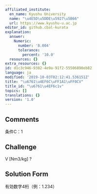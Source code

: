 ```yaml
---
affiliated_institute:
  en_name: Kyushu University
  name: "\u4E5D\u5DDE\u5927\u5B66"
  url: https://www.kyushu-u.ac.jp
editor_id: github.cbal-kurata
explanation:
  answer:
    Numeric:
      number: '8.004'
      tolerance:
        percent: '10.0'
  resources: {}
extra_resources: {}
id: d1c3c946-9382-4e9a-91f2-55506890eb82
language: ja
modified: '2019-10-03T02:12:41.536151Z'
title: "\u6761\u4EF6C\uFF1A1\uFF0CV"
title_id: "\u6761\u4EF6c1v"
topics: []
translations: {}
version: '1.0'
---
```


## Comments
条件C：1

## Challenge
V [Nm3/kg] ?

## Solution Form
有効数字4桁（例：1.234）




